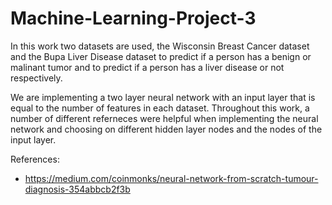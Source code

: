 # Machine-Learning-Project-3

In this work two datasets are used, the Wisconsin Breast Cancer dataset and the Bupa Liver Disease dataset to predict if a person has a benign or malinant tumor and to predict if a person has a liver disease or not respectively. 

We are implementing a two layer neural network with an input layer that is equal to the number of features in each dataset. Throughout this work, a number of different referneces were helpful when implementing the neural network and choosing on different hidden layer nodes and the nodes of the input layer. 

References:

- https://medium.com/coinmonks/neural-network-from-scratch-tumour-diagnosis-354abbcb2f3b
